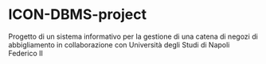 # ICON-DBMS-project
Progetto di un sistema informativo per la gestione di una catena di negozi di abbigliamento in collaborazione con Università degli Studi di Napoli Federico II
